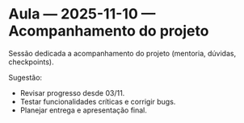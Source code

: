 # Aula — 2025-11-10 — Acompanhamento do projeto

Sessão dedicada a acompanhamento do projeto (mentoria, dúvidas, checkpoints).

Sugestão:
- Revisar progresso desde 03/11.
- Testar funcionalidades críticas e corrigir bugs.
- Planejar entrega e apresentação final.


